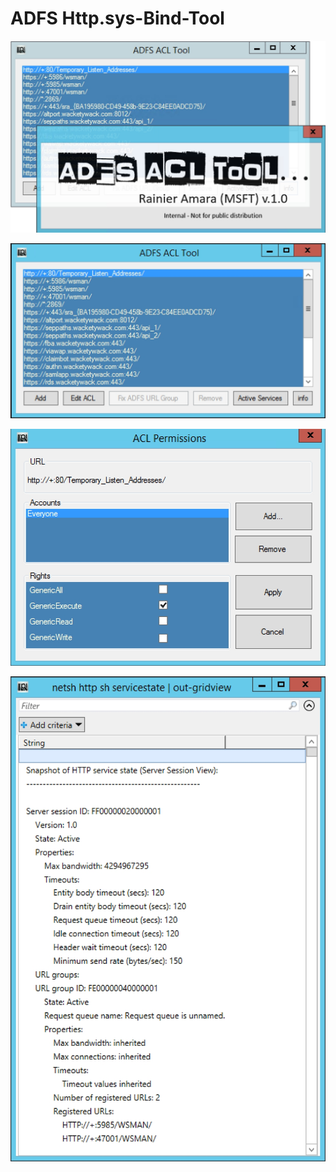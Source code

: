 # ADFS Http.sys-Bind-Tool

![ADFS_Http.sys_ACL_Tool](DocImages/splash.jpg)


![ADFS Http.sys-Bind-Tool](DocImages/main.jpg)


![ADFS Http.sys-Bind-Tool](DocImages/edit.jpg)


![ADFS Http.sys-Bind-Tool](DocImages/list.jpg)
